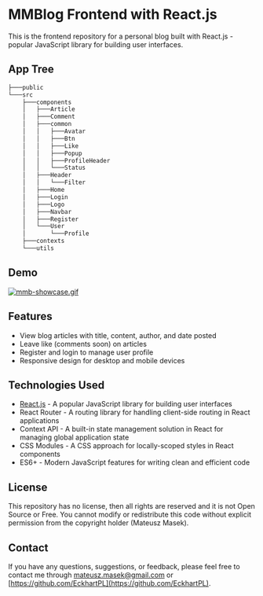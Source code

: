 # MMBlog Frontend with React.js

This is the frontend repository for a personal blog built with React.js - popular JavaScript library for building user interfaces.

## App Tree

```bash
├───public
└───src
    ├───components
    │   ├───Article
    │   ├───Comment
    │   ├───common
    │   │   ├───Avatar
    │   │   ├───Btn
    │   │   ├───Like
    │   │   ├───Popup
    │   │   ├───ProfileHeader
    │   │   └───Status
    │   ├───Header
    │   │   └───Filter
    │   ├───Home
    │   ├───Login
    │   ├───Logo
    │   ├───Navbar
    │   ├───Register
    │   └───User
    │       └───Profile
    ├───contexts
    └───utils
  ```
  
## Demo

[![mmb-showcase.gif](https://s2.gifyu.com/images/mmb-showcase.gif)](https://gifyu.com/image/SdQB5)
    
## Features

- View blog articles with title, content, author, and date posted
- Leave like (comments soon) on articles
- Register and login to manage user profile
- Responsive design for desktop and mobile devices

## Technologies Used
- [React.js](https://pl.reactjs.org/) - A popular JavaScript library for building user interfaces
- React Router - A routing library for handling client-side routing in React applications
- Context API - A built-in state management solution in React for managing global application state
- CSS Modules - A CSS approach for locally-scoped styles in React components
- ES6+ - Modern JavaScript features for writing clean and efficient code

## License

This repository has no license, then all rights are reserved and it is not Open Source or Free. 
You cannot modify or redistribute this code without explicit permission from the copyright holder (Mateusz Masek).

## Contact

If you have any questions, suggestions, or feedback, please feel free to contact me through [mateusz.masek@gmail.com](mailto:mateusz.masek@gmail.com) or [https://github.com/EckhartPL](https://github.com/EckhartPL).
